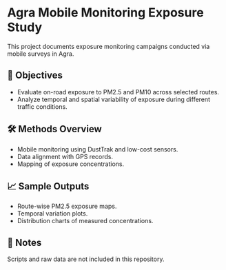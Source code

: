 # Agra Mobile Monitoring Exposure Study

This project documents exposure monitoring campaigns conducted via mobile surveys in Agra.

## 🎯 Objectives

- Evaluate on-road exposure to PM2.5 and PM10 across selected routes.
- Analyze temporal and spatial variability of exposure during different traffic conditions.

## 🛠 Methods Overview

- Mobile monitoring using DustTrak and low-cost sensors.
- Data alignment with GPS records.
- Mapping of exposure concentrations.

## 📈 Sample Outputs

- Route-wise PM2.5 exposure maps.
- Temporal variation plots.
- Distribution charts of measured concentrations.

## 📝 Notes

Scripts and raw data are not included in this repository.
